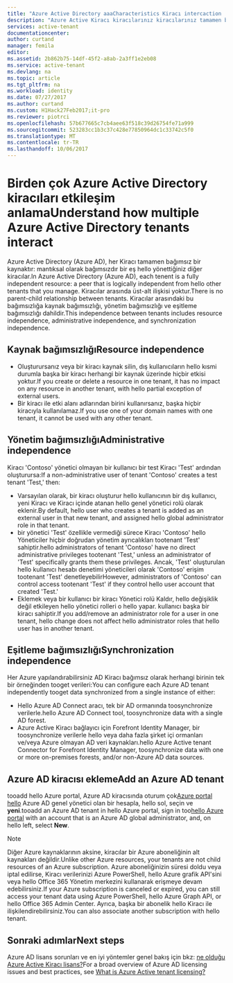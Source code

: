 ```yaml
---
title: "Azure Active Directory aaaCharacteristics Kiracı intercaction | Microsoft Docs"
description: "Azure Active Kiracı kiracılarınız kiracılarınız tamamen bağımsız kaynaklar olarak anlayarak yönetme"
services: active-tenant
documentationcenter: 
author: curtand
manager: femila
editor: 
ms.assetid: 2b862b75-14df-45f2-a8ab-2a3ff1e2eb08
ms.service: active-tenant
ms.devlang: na
ms.topic: article
ms.tgt_pltfrm: na
ms.workload: identity
ms.date: 07/27/2017
ms.author: curtand
ms.custom: H1Hack27Feb2017;it-pro
ms.reviewer: piotrci
ms.openlocfilehash: 57b677665c7cb4aee63f518c39d26754fe71a999
ms.sourcegitcommit: 523283cc1b3c37c428e77850964dc1c33742c5f0
ms.translationtype: MT
ms.contentlocale: tr-TR
ms.lasthandoff: 10/06/2017
---
```

# <a name="understand-how-multiple-azure-active-directory-tenants-interact"></a><span data-ttu-id="cabe7-103">Birden çok Azure Active Directory kiracıları etkileşim anlama</span><span class="sxs-lookup"><span data-stu-id="cabe7-103">Understand how multiple Azure Active Directory tenants interact</span></span>

<span data-ttu-id="cabe7-104">Azure Active Directory (Azure AD), her Kiracı tamamen bağımsız bir kaynaktır: mantıksal olarak bağımsızdır bir eş hello yönettiğiniz diğer kiracılar.</span><span class="sxs-lookup"><span data-stu-id="cabe7-104">In Azure Active Directory (Azure AD), each tenent is a fully independent resource: a peer that is logically independent from hello other tenants that you manage.</span></span> <span data-ttu-id="cabe7-105">Kiracılar arasında üst-alt ilişkisi yoktur.</span><span class="sxs-lookup"><span data-stu-id="cabe7-105">There is no parent-child relationship between tenants.</span></span> <span data-ttu-id="cabe7-106">Kiracılar arasındaki bu bağımsızlığa kaynak bağımsızlığı, yönetim bağımsızlığı ve eşitleme bağımsızlığı dahildir.</span><span class="sxs-lookup"><span data-stu-id="cabe7-106">This independence between tenants includes resource independence, administrative independence, and synchronization independence.</span></span>

## <a name="resource-independence"></a><span data-ttu-id="cabe7-107">Kaynak bağımsızlığı</span><span class="sxs-lookup"><span data-stu-id="cabe7-107">Resource independence</span></span>
* <span data-ttu-id="cabe7-108">Oluşturursanız veya bir kiracı kaynak silin, dış kullanıcıların hello kısmi durumla başka bir kiracı herhangi bir kaynak üzerinde hiçbir etkisi yoktur.</span><span class="sxs-lookup"><span data-stu-id="cabe7-108">If you create or delete a resource in one tenant, it has no impact on any resource in another tenant, with hello partial exception of external users.</span></span> 
* <span data-ttu-id="cabe7-109">Bir kiracı ile etki alanı adlarından birini kullanırsanız, başka hiçbir kiracıyla kullanılamaz.</span><span class="sxs-lookup"><span data-stu-id="cabe7-109">If you use one of your domain names with one tenant, it cannot be used with any other tenant.</span></span>

## <a name="administrative-independence"></a><span data-ttu-id="cabe7-110">Yönetim bağımsızlığı</span><span class="sxs-lookup"><span data-stu-id="cabe7-110">Administrative independence</span></span>
<span data-ttu-id="cabe7-111">Kiracı 'Contoso' yönetici olmayan bir kullanıcı bir test Kiracı 'Test' ardından oluşturursa:</span><span class="sxs-lookup"><span data-stu-id="cabe7-111">If a non-administrative user of tenant 'Contoso' creates a test tenant 'Test,' then:</span></span>

* <span data-ttu-id="cabe7-112">Varsayılan olarak, bir kiracı oluşturur hello kullanıcının bir dış kullanıcı, yeni Kiracı ve Kiracı içinde atanan hello genel yönetici rolü olarak eklenir.</span><span class="sxs-lookup"><span data-stu-id="cabe7-112">By default, hello user who creates a tenant is added as an external user in that new tenant, and assigned hello global administrator role in that tenant.</span></span>
* <span data-ttu-id="cabe7-113">bir yönetici 'Test' özellikle vermediği sürece Kiracı 'Contoso' hello Yöneticiler hiçbir doğrudan yönetim ayrıcalıkları tootenant 'Test' sahiptir.</span><span class="sxs-lookup"><span data-stu-id="cabe7-113">hello administrators of tenant 'Contoso' have no direct administrative privileges tootenant 'Test,' unless an administrator of 'Test' specifically grants them these privileges.</span></span> <span data-ttu-id="cabe7-114">Ancak, 'Test' oluşturulan hello kullanıcı hesabı denetimi yöneticileri olarak 'Contoso' erişim tootenant 'Test' denetleyebilir</span><span class="sxs-lookup"><span data-stu-id="cabe7-114">However, administrators of 'Contoso' can control access tootenant 'Test' if they control hello user account that created 'Test.'</span></span>
* <span data-ttu-id="cabe7-115">Eklemek veya bir kullanıcı bir kiracı Yönetici rolü Kaldır, hello değişiklik değil etkileyen hello yönetici rolleri o hello yapar. kullanıcı başka bir kiracı sahiptir.</span><span class="sxs-lookup"><span data-stu-id="cabe7-115">If you add/remove an administrator role for a user in one tenant, hello change does not affect hello administrator roles that hello user has in another tenant.</span></span>

## <a name="synchronization-independence"></a><span data-ttu-id="cabe7-116">Eşitleme bağımsızlığı</span><span class="sxs-lookup"><span data-stu-id="cabe7-116">Synchronization independence</span></span>
<span data-ttu-id="cabe7-117">Her Azure yapılandırabilirsiniz AD Kiracı bağımsız olarak herhangi birinin tek bir örneğinden tooget verileri:</span><span class="sxs-lookup"><span data-stu-id="cabe7-117">You can configure each Azure AD tenant independently tooget data synchronized from a single instance of either:</span></span>

* <span data-ttu-id="cabe7-118">Hello Azure AD Connect aracı, tek bir AD ormanında toosynchronize verilerle.</span><span class="sxs-lookup"><span data-stu-id="cabe7-118">hello Azure AD Connect tool, toosynchronize data with a single AD forest.</span></span>
* <span data-ttu-id="cabe7-119">Azure Active Kiracı bağlayıcı için Forefront Identity Manager, bir toosynchronize verilerle hello veya daha fazla şirket içi ormanları ve/veya Azure olmayan AD veri kaynakları.</span><span class="sxs-lookup"><span data-stu-id="cabe7-119">hello Azure Active tenant Connector for Forefront Identity Manager, toosynchronize data with one or more on-premises forests, and/or non-Azure AD data sources.</span></span>

## <a name="add-an-azure-ad-tenant"></a><span data-ttu-id="cabe7-120">Azure AD kiracısı ekleme</span><span class="sxs-lookup"><span data-stu-id="cabe7-120">Add an Azure AD tenant</span></span>
<span data-ttu-id="cabe7-121">tooadd hello Azure portal, Azure AD kiracısında oturum çok[Azure portal hello](https://portal.azure.com) Azure AD genel yönetici olan bir hesapla, hello sol, seçin ve **yeni**.</span><span class="sxs-lookup"><span data-stu-id="cabe7-121">tooadd an Azure AD tenant in hello Azure portal, sign in too[hello Azure portal](https://portal.azure.com) with an account that is an Azure AD global administrator, and, on hello left, select **New**.</span></span>

> [!NOTE]
> <span data-ttu-id="cabe7-122">Diğer Azure kaynaklarının aksine, kiracılar bir Azure aboneliğinin alt kaynakları değildir.</span><span class="sxs-lookup"><span data-stu-id="cabe7-122">Unlike other Azure resources, your tenants are not child resources of an Azure subscription.</span></span> <span data-ttu-id="cabe7-123">Azure aboneliğinizin süresi doldu veya iptal edilirse, Kiracı verilerinizi Azure PowerShell, hello Azure grafik API'sini veya hello Office 365 Yönetim merkezini kullanarak erişmeye devam edebilirsiniz.</span><span class="sxs-lookup"><span data-stu-id="cabe7-123">If your Azure subscription is canceled or expired, you can still access your tenant data using Azure PowerShell, hello Azure Graph API, or hello Office 365 Admin Center.</span></span> <span data-ttu-id="cabe7-124">Ayrıca, başka bir abonelik hello Kiracı ile ilişkilendirebilirsiniz.</span><span class="sxs-lookup"><span data-stu-id="cabe7-124">You can also associate another subscription with hello tenant.</span></span>
>

## <a name="next-steps"></a><span data-ttu-id="cabe7-125">Sonraki adımlar</span><span class="sxs-lookup"><span data-stu-id="cabe7-125">Next steps</span></span>
<span data-ttu-id="cabe7-126">Azure AD lisans sorunları ve en iyi yöntemler genel bakış için bkz: [ne olduğu Azure Active Kiracı lisans?](active-directory-licensing-whatis-azure-portal.md)</span><span class="sxs-lookup"><span data-stu-id="cabe7-126">For a broad overview of Azure AD licensing issues and best practices, see [What is Azure Active tenant licensing?](active-directory-licensing-whatis-azure-portal.md)</span></span>
